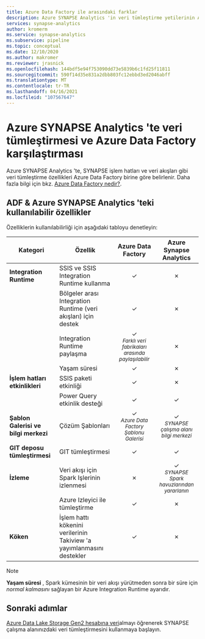 ```yaml
---
title: Azure Data Factory ile arasındaki farklar
description: Azure SYNAPSE Analytics 'in veri tümleştirme yetilerinin Azure Data Factory birbirinden farklı olduğunu öğrenin
services: synapse-analytics
author: kromerm
ms.service: synapse-analytics
ms.subservice: pipeline
ms.topic: conceptual
ms.date: 12/10/2020
ms.author: makromer
ms.reviewer: jrasnick
ms.openlocfilehash: 144bdf5e94f753090dd73e5839b6c1fd25f11811
ms.sourcegitcommit: 590f14d35e831a2dbb803fc12ebbd3ed2046abff
ms.translationtype: MT
ms.contentlocale: tr-TR
ms.lasthandoff: 04/16/2021
ms.locfileid: "107567647"
---
```

# <a name="data-integration-in-azure-synapse-analytics-versus-azure-data-factory"></a>Azure SYNAPSE Analytics 'te veri tümleştirmesi ve Azure Data Factory karşılaştırması

Azure SYNAPSE Analytics 'te, SYNAPSE işlem hatları ve veri akışları gibi veri tümleştirme özellikleri Azure Data Factory birine göre belirlenir. Daha fazla bilgi için bkz. [Azure Data Factory nedir?](../../data-factory/introduction.md).


## <a name="available-features-in-adf--azure-synapse-analytics"></a>ADF & Azure SYNAPSE Analytics 'teki kullanılabilir özellikler

Özelliklerin kullanılabilirliği için aşağıdaki tabloyu denetleyin:

| Kategori                 | Özellik    |  Azure Data Factory  | Azure Synapse Analytics |
| ------------------------ | ---------- | :------------------: | :---------------------: |
| **Integration Runtime**  | SSIS ve SSIS Integration Runtime kullanma | ✓ | ✗ |
|                          | Bölgeler arası Integration Runtime (veri akışları) için destek | ✓ | ✗ |
|                          | Integration Runtime paylaşma | ✓<br><small>*Farklı veri fabrikaları arasında paylaşılabilir* | ✗ |
|                          | Yaşam süresi | ✓ | ✗ |
| **İşlem hatları etkinlikleri** | SSIS paketi etkinliği | ✓ | ✗ |
|                          | Power Query etkinlik desteği | ✓ | ✓ |
| **Şablon Galerisi ve bilgi merkezi** | Çözüm Şablonları | ✓<br><small>*Azure Data Factory Şablonu Galerisi* | ✓<br><small>*SYNAPSE çalışma alanı bilgi merkezi* |
| **GIT deposu tümleştirmesi** | GIT tümleştirmesi | ✓ | ✓ |
| **İzleme**           | Veri akışı için Spark Işlerinin izlenmesi | ✗ | ✓<br><small>*SYNAPSE Spark havuzlarından yararlanın* |
|                          | Azure Izleyici ile tümleştirme | ✓ | ✗ |
| **Köken** | İşlem hattı kökenini verilerinin Takiview 'a yayımlanmasını destekler  | ✓ | ✗ |  

> [!Note]
> **Yaşam süresi** , Spark kümesinin bir veri akışı yürütmeden sonra bir süre için *normal kalmasını* sağlayan bir Azure Integration Runtime ayarıdır.
>


## <a name="next-steps"></a>Sonraki adımlar

[Azure Data Lake Storage Gen2 hesabına veri](data-integration-data-lake.md)almayı öğrenerek SYNAPSE çalışma alanınızdaki veri tümleştirmesini kullanmaya başlayın.
